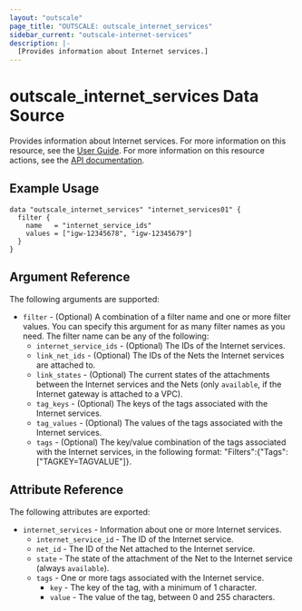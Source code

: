 ```yaml
---
layout: "outscale"
page_title: "OUTSCALE: outscale_internet_services"
sidebar_current: "outscale-internet-services"
description: |-
  [Provides information about Internet services.]
---
```


# outscale_internet_services Data Source

Provides information about Internet services.
For more information on this resource, see the [User Guide](https://wiki.outscale.net/display/EN/About+Internet+Gateways).
For more information on this resource actions, see the [API documentation](https://docs.outscale.com/api#3ds-outscale-api-internetservice).

## Example Usage

```hcl
data "outscale_internet_services" "internet_services01" {
  filter {
    name   = "internet_service_ids"
    values = ["igw-12345678", "igw-12345679"]
  }
}
```

## Argument Reference

The following arguments are supported:

* `filter` - (Optional) A combination of a filter name and one or more filter values. You can specify this argument for as many filter names as you need. The filter name can be any of the following:
    * `internet_service_ids` - (Optional) The IDs of the Internet services.
    * `link_net_ids` - (Optional) The IDs of the Nets the Internet services are attached to.
    * `link_states` - (Optional) The current states of the attachments between the Internet services and the Nets (only `available`, if the Internet gateway is attached to a VPC).
    * `tag_keys` - (Optional) The keys of the tags associated with the Internet services.
    * `tag_values` - (Optional) The values of the tags associated with the Internet services.
    * `tags` - (Optional) The key/value combination of the tags associated with the Internet services, in the following format: &quot;Filters&quot;:{&quot;Tags&quot;:[&quot;TAGKEY=TAGVALUE&quot;]}.

## Attribute Reference

The following attributes are exported:

* `internet_services` - Information about one or more Internet services.
    * `internet_service_id` - The ID of the Internet service.
    * `net_id` - The ID of the Net attached to the Internet service.
    * `state` - The state of the attachment of the Net to the Internet service (always `available`).
    * `tags` - One or more tags associated with the Internet service.
        * `key` - The key of the tag, with a minimum of 1 character.
        * `value` - The value of the tag, between 0 and 255 characters.
